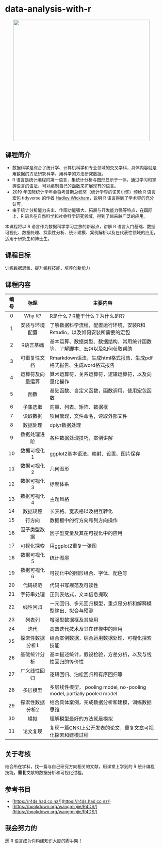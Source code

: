 # data-analysis-with-r


<p style="text-align:center;"><img src="data_science.jpg" height="400px" width="450px"></p>



## 课程简介

- 数据科学是综合了统计学、计算机科学和专业领域的交叉学科，具体内容就是用数据的方法研究科学，用科学的方法研究数据。
- R 语言是统计编程的第一语言，集统计分析与图形显示于一体。通过学习和掌握语言的语法，可以编制自己的函数来扩展现有的语言。
- 2019 年国际统计学年会将考普斯总统奖（统计学界的诺贝尔奖）颁给 R 语言宏包 tidyverse 的作者  [Hadley Wickham](http://hadley.nz/)，说明 R 语言得到了学术界的充分认可。
- 由于统计分析能力突出、作图功能强大、拓展与开发能力强等特点，在国际上，R 语言在自然科学和社会科学研究领域，得到了越来越广泛的应用。

本课程将以 R 语言作为数据科学学习之旅的新起点，讲解 R 语言入门基础、数据可视化、数据处理、探索性分析、统计建模、案例解析以及在代表性领域的应用，适用于研究生和博士生。


## 课程目标
训练数据思维、提升编程技能、培养创新能力



## 课程内容 

| 编号 	|       标题       	| 主要内容                                                                     	|
|:----:	|:----------------:	|------------------------------------------------------------------------------	|
|   0  	|      Why R?      	| R是什么？R能干什么？为什么是R?                                               	|
|   1  	|  安装与环境配置  	| 了解数据科学流程，配置运行环境，安装R和Rstudio，以及如何安装所需要的宏包     	|
|   2  	|     R语言基础    	| 基本运算、数据类型、数据结构、常用统计函数等，了解脚本、宏包以及如何获取帮助 	|
|   3  	|   可重复性文档   	| Rmarkdown语法，生成html格式报告、生成pdf格式报告、生成word格式报告           	|
|   4  	| 运算符及向量运算 	| 算术运算符，关系运算符，逻辑运算符，以及向量化操作                           	|
|   5  	|       函数       	| 基础函数、自定义函数，函数调用，使用宏包函数                                 	|
|   6  	|     子集选取     	| 向量、列表、矩阵、数据框                                                     	|
|   7  	|     读取数据     	| 项目管理，文件命名，读取外部文件                                             	|
|   8  	|     数据处理     	| dplyr数据处理                                                                	|
|   9  	|   数据处理进阶   	| 各种数据处理技巧，案例讲解                                                   	|
|  10  	|    数据可视化1   	| ggplot2基本语法、映射、设置、图片保存                                        	|
|  11  	|    数据可视化2   	| 几何图形                                                                     	|
|  12  	|    数据可视化3   	| 标度体系                                                                     	|
|  13  	|    数据可视化4   	| 主题风格                                                                     	|
|  14  	|     数据规整     	| 长表格、宽表格以及相互转化                                                   	|
|  15  	|      行方向      	| 数据框中的行方向和列方向操作                                                 	|
|  16  	|   因子类型数据   	| 因子型变量及其在可视化中的应用                                               	|
|  17  	|    可视化探索    	| 用ggplot2重复一张图                                                          	|
|  18  	|    数据可视化5   	| 统计图层                                                                     	|
|  19  	|    数据可视化6   	| 可视化中的图形组合、字体、配色等                                             	|
|  20  	|     代码规范     	| 代码书写规范及可读性                                                         	|
|  21  	|    字符串处理    	| 正则表达式，文本信息提取                                                     	|
|  22  	|     线性回归     	| 一元回归、多元回归模型，重点是分析和解释模型输出、拟合与预测                 	|
|  23  	|      列表列      	| 增强型数据框及其应用                                                         	|
|  24  	|       迭代       	| 高效迭代技术及其在建模中的应用                                               	|
|  25  	|  探索性数据分析1 	| 结合案例数据，综合运用数据处理、可视化探索技能                               	|
|  26  	|   基础统计分析   	| 基本描述统计，假设检验，方差分析，以及与线性回归的等价性                     	|
|  27  	|   广义线性回归   	| 逻辑回归、泊松回归和有序回归等                                              	|
|  28  	|     多层模型     	| 多层线性模型， pooling model, no-pooling model, partially pooled model       	|
|  29  	|  探索性数据分析2 	| 结合具体案例，完成数据分析和建模，训练数据思维                               	|
|  30  	|       模拟       	| 理解模型最好的方法就是模拟                                                   	|
|  31  	|     论文复现     	| 复现一篇CNKI上公开发表的论文，重复文章可视化探索和建模过程                  	|



## 关于考核
结合所在学科，找一篇与自己研究方向相关的文献，用课堂上学到的 R 统计编程技能，**重复**文献的数据分析和可视化过程。



## 参考书目
- [https://r4ds.had.co.nz/](https://r4ds.had.co.nz/)
- [https://bookdown.org/wangminjie/R4DS/](https://bookdown.org/wangminjie/R4DS/)



## 我会努力的
愿 R 语言成为你构建知识大厦的脚手架！
